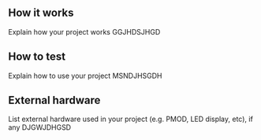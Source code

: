 <!---

This file is used to generate your project datasheet. Please fill in the information below and delete any unused
sections.

You can also include images in this folder and reference them in the markdown. Each image must be less than
512 kb in size, and the combined size of all images must be less than 1 MB.
-->

## How it works

Explain how your project works GGJHDSJHGD

## How to test

Explain how to use your project MSNDJHSGDH

## External hardware

List external hardware used in your project (e.g. PMOD, LED display, etc), if any DJGWJDHGSD
